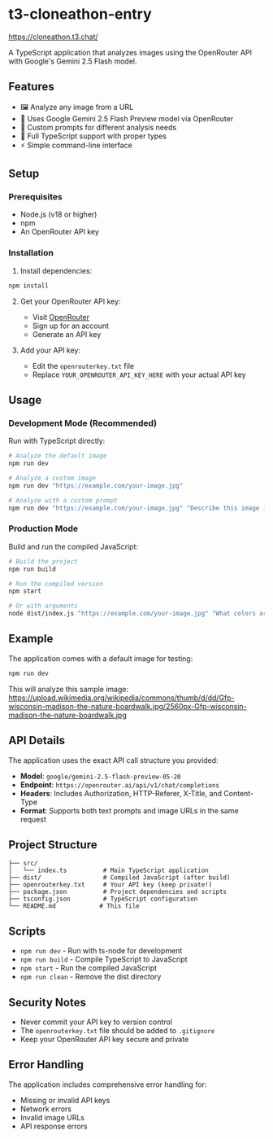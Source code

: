 # t3-cloneathon-entry

https://cloneathon.t3.chat/

A TypeScript application that analyzes images using the OpenRouter API with Google's Gemini 2.5 Flash model.

## Features

- 🖼️ Analyze any image from a URL
- 🤖 Uses Google Gemini 2.5 Flash Preview model via OpenRouter
- 💬 Custom prompts for different analysis needs
- 🔧 Full TypeScript support with proper types
- ⚡ Simple command-line interface

## Setup

### Prerequisites

- Node.js (v18 or higher)
- npm
- An OpenRouter API key

### Installation

1. Install dependencies:
```bash
npm install
```

2. Get your OpenRouter API key:
   - Visit [OpenRouter](https://openrouter.ai/)
   - Sign up for an account
   - Generate an API key

3. Add your API key:
   - Edit the `openrouterkey.txt` file
   - Replace `YOUR_OPENROUTER_API_KEY_HERE` with your actual API key

## Usage

### Development Mode (Recommended)

Run with TypeScript directly:
```bash
# Analyze the default image
npm run dev

# Analyze a custom image
npm run dev "https://example.com/your-image.jpg"

# Analyze with a custom prompt
npm run dev "https://example.com/your-image.jpg" "Describe this image in detail"
```

### Production Mode

Build and run the compiled JavaScript:
```bash
# Build the project
npm run build

# Run the compiled version
npm start

# Or with arguments
node dist/index.js "https://example.com/your-image.jpg" "What colors are in this image?"
```

## Example

The application comes with a default image for testing:
```bash
npm run dev
```

This will analyze this sample image: https://upload.wikimedia.org/wikipedia/commons/thumb/d/dd/Gfp-wisconsin-madison-the-nature-boardwalk.jpg/2560px-Gfp-wisconsin-madison-the-nature-boardwalk.jpg

## API Details

The application uses the exact API call structure you provided:

- **Model**: `google/gemini-2.5-flash-preview-05-20`
- **Endpoint**: `https://openrouter.ai/api/v1/chat/completions`
- **Headers**: Includes Authorization, HTTP-Referer, X-Title, and Content-Type
- **Format**: Supports both text prompts and image URLs in the same request

## Project Structure

```
├── src/
│   └── index.ts          # Main TypeScript application
├── dist/                 # Compiled JavaScript (after build)
├── openrouterkey.txt     # Your API key (keep private!)
├── package.json          # Project dependencies and scripts
├── tsconfig.json         # TypeScript configuration
└── README.md            # This file
```

## Scripts

- `npm run dev` - Run with ts-node for development
- `npm run build` - Compile TypeScript to JavaScript
- `npm start` - Run the compiled JavaScript
- `npm run clean` - Remove the dist directory

## Security Notes

- Never commit your API key to version control
- The `openrouterkey.txt` file should be added to `.gitignore`
- Keep your OpenRouter API key secure and private

## Error Handling

The application includes comprehensive error handling for:
- Missing or invalid API keys
- Network errors
- Invalid image URLs
- API response errors
